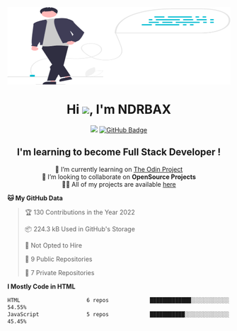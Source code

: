 <!--
**NDRBAX/NDRBAX** is a ✨ _special_ ✨ repository because its `README.md` (this file) appears on your GitHub profile.

Here are some ideas to get you started:

- 🔭 I’m currently working on ...
- 🌱 I’m currently learning ...
- 👯 I’m looking to collaborate on ...
- 🤔 I’m looking for help with ...
- 💬 Ask me about ...
- 📫 How to reach me: ...
- 😄 Pronouns: ...
- ⚡ Fun fact: ...
-->

<div class="header">
    <a href="#"><img width="100%" src="main.svg" height="175px" align="center" /></a>
    <h1 align="center">Hi <img src="https://raw.githubusercontent.com/MartinHeinz/MartinHeinz/master/wave.gif" width="30px">, I'm NDRBAX</h1>
    <p align="center">
        <a href="https://github.com/Meghna-DAS/github-profile-views-counter"><img src="https://komarev.com/ghpvc/?username=NDRBAX"></a>
        <a href="https://github.com/NDRBAX?tab=followers"><img src="https://img.shields.io/github/followers/NDRBAX?label=Followers&style=social" alt="GitHub Badge"></a>
    </p>
    <h2 align="center">I'm learning to become Full Stack Developer !</h2>
</div>
<div align="center">
    <p>🔭 I’m currently learning on <a href="https://www.theodinproject.com/">The Odin Project</a></br>👯 I’m looking to collaborate on <strong>OpenSource Projects</strong></br>👨‍💻 All of my projects are available <a href="https://github.com/NDRBAX">here</a></p>
</div>

<!--START_SECTION:waka-->
**🐱 My GitHub Data** 

> 🏆 130 Contributions in the Year 2022
 > 
> 📦 224.3 kB Used in GitHub's Storage 
 > 
> 🚫 Not Opted to Hire
 > 
> 📜 9 Public Repositories 
 > 
> 🔑 7 Private Repositories  
 > 
**I Mostly Code in HTML** 

```text
HTML                     6 repos             █████████████░░░░░░░░░░░░   54.55% 
JavaScript               5 repos             ███████████░░░░░░░░░░░░░░   45.45%

```



<!--END_SECTION:waka-->

<!-- ||<a href="https://github.com/NDRBAX?tab=repositories"><img alt="NDRBAX's Github Stats" src="https://github-readme-stats-ndrbax.vercel.app/api?username=NDRBAX&show_icons=true&count_private=true&theme=radical&hide_border=true&bg_color=0D1117&custom_title=NDRBAX" /></a>|
|:-------------------------:|:-------------------------:|
|<a href="https://github.com/NDRBAX?tab=repositories"><img alt="NDRBAX's streak" src="https://ndrbax-streak-stats.herokuapp.com/?user=NDRBAX&theme=radical&hide_border=true&stroke=0000&background=0D1117" /></a>|<a href="https://github.com/NDRBAX?tab=repositories"><img alt="NDRBAX's Wakatime Stats" src="https://github-readme-stats-ndrbax.vercel.app/api/wakatime?username=NDRBAX&theme=synthwave&hide_border=true&bg_color=0D1117&layout=default&custom_title=Recent activity" /></a>|
|<a href="https://github.com/NDRBAX?tab=repositories "><img alt="NDRBAX 's Top Languages" src="https://github-readme-stats-ndrbax.vercel.app/api/top-langs/?username=NDRBAX&langs_count=8&count_private=true&layout=compact&theme=radical&hide_border=true&bg_color=161b22"/></a><p align="center"><b>Note:</b> Top languages is only a metric of the languages my public code consists of and doesn't reflect experience or skill level.</p>|<h3 style="margin:20px 0 20px 0; color: #fd418d; font-weight: bold" align="center">Languages and Tools</h3><p align="center"><a href="https://code.visualstudio.com/" target="_blank"><img src="https://img.icons8.com/nolan/48/visual-studio-2019.png" /></a><a href="" target="_blank"> <img src="https://img.icons8.com/nolan/48/github.png" /></a><a href="https://www.w3.org/html/" target="_blank"> <img src="https://img.icons8.com/nolan/48/html-5.png" /> </a><a href="https://www.w3schools.com/css/" target="_blank"> <img src="css3.png" /></a><a href="https://developer.mozilla.org/en-US/docs/Web/JavaScript" target="_blank"><img src="https://img.icons8.com/nolan/48/javascript.png" /> </a><a href="https://developer.mozilla.org/en-US/docs/Learn/Tools_and_testing/Understanding_client-side_tools/Command_line" target="_blank"> <img src="https://img.icons8.com/nolan/48/source-code.png" /></a><a href="https://docs.framasoft.org/fr/grav/markdown.html" target="_blank"> <img src="https://img.icons8.com/nolan/48/markdown.png" /></a><a href="https://www.apple.com/fr/macos/monterey/" target="_blank"> <img src="https://img.icons8.com/nolan/48/mac-os.png" /></a><a href="https://www.microsoft.com/windows/windows-10-specifications" target="_blank"> <img src="https://img.icons8.com/nolan/48/windows-10.png" /></a><a href="https://www.linux.org/" target="_blank"> <img src="https://img.icons8.com/nolan/48/linux--v1.png" /></a><a href="https://www.audacityteam.org/" target="_blank"><img src="https://img.icons8.com/nolan/48/audacity.png" /></a><a href="https://krita.org/fr/" target="_blank"><img src="https://img.icons8.com/nolan/48/krita.png" /></a><a href="https://www.gimp.org/" target="_blank"> <img src="https://img.icons8.com/nolan/48/gimp.png" /></a><a href="https://www.apple.com/final-cut-pro/" target="_blank"> <img src="https://img.icons8.com/nolan/48/cute-cut-pro.png" /></a><a href="https://www.adobe.com/" target="_blank"> <img src="https://img.icons8.com/nolan/48/adobe-after-effects.png" /></a><a href="https://www.adobe.com/" target="_blank"><img src="https://img.icons8.com/nolan/48/adobe-photoshop.png" /></a><a href="https://www.adobe.com/" target="_blank"><img src="https://img.icons8.com/nolan/48/adobe-audition--v1.png" /></a><a href="https://www.adobe.com/" target="_blank"><img src="https://img.icons8.com/nolan/48/adobe-indesign.png" /></a></p>| -->





